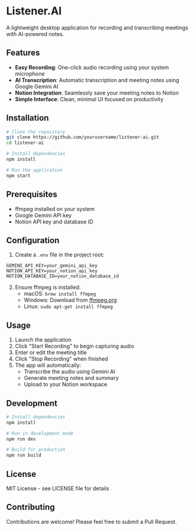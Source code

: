 # Listener.AI

A lightweight desktop application for recording and transcribing meetings with AI-powered notes.

## Features

- **Easy Recording**: One-click audio recording using your system microphone
- **AI Transcription**: Automatic transcription and meeting notes using Google Gemini AI
- **Notion Integration**: Seamlessly save your meeting notes to Notion
- **Simple Interface**: Clean, minimal UI focused on productivity

## Installation

```bash
# Clone the repository
git clone https://github.com/yourusername/listener-ai.git
cd listener-ai

# Install dependencies
npm install

# Run the application
npm start
```

## Prerequisites

- ffmpeg installed on your system
- Google Gemini API key
- Notion API key and database ID

## Configuration

1. Create a `.env` file in the project root:

```env
GEMINI_API_KEY=your_gemini_api_key
NOTION_API_KEY=your_notion_api_key
NOTION_DATABASE_ID=your_notion_database_id
```

2. Ensure ffmpeg is installed:
   - macOS: `brew install ffmpeg`
   - Windows: Download from [ffmpeg.org](https://ffmpeg.org)
   - Linux: `sudo apt-get install ffmpeg`

## Usage

1. Launch the application
2. Click "Start Recording" to begin capturing audio
3. Enter or edit the meeting title
4. Click "Stop Recording" when finished
5. The app will automatically:
   - Transcribe the audio using Gemini AI
   - Generate meeting notes and summary
   - Upload to your Notion workspace

## Development

```bash
# Install dependencies
npm install

# Run in development mode
npm run dev

# Build for production
npm run build
```

## License

MIT License - see LICENSE file for details

## Contributing

Contributions are welcome! Please feel free to submit a Pull Request.